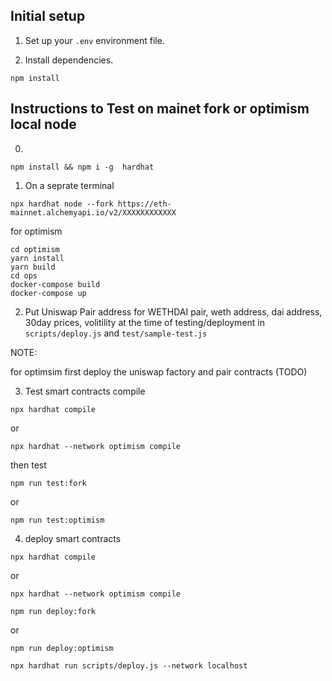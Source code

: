## Initial setup

1. Set up your `.env` environment file.

2. Install dependencies.

```
npm install
```

## Instructions to Test on mainet fork or optimism local node

0.

```
npm install && npm i -g  hardhat
```

1. On a seprate terminal

```
npx hardhat node --fork https://eth-mainnet.alchemyapi.io/v2/XXXXXXXXXXXX
```

for optimism

```
cd optimism
yarn install
yarn build
cd ops
docker-compose build
docker-compose up
```

2. Put Uniswap Pair address for WETHDAI pair, weth address, dai address, 30day prices, volitility at the time of testing/deployment in `scripts/deploy.js` and `test/sample-test.js`

NOTE:

for optimsim first deploy the uniswap factory and pair contracts (TODO)

3. Test smart contracts
   compile

```
npx hardhat compile
```

or

```
npx hardhat --network optimism compile
```

then test

```
npm run test:fork
```

or

```
npm run test:optimism
```

4. deploy smart contracts

```
npx hardhat compile
```

or

```
npx hardhat --network optimism compile
```

```
npm run deploy:fork
```

or

```
npm run deploy:optimism
```

```
npx hardhat run scripts/deploy.js --network localhost
```

